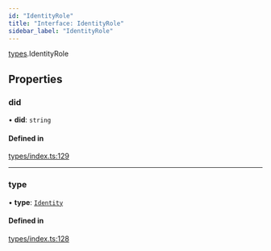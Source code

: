 ```yaml
---
id: "IdentityRole"
title: "Interface: IdentityRole"
sidebar_label: "IdentityRole"
---
```


[types](../../../modules/Types/Types.md).IdentityRole

## Properties

### did

• **did**: `string`

#### Defined in

[types/index.ts:129](https://github.com/PolymeshAssociation/polymesh-sdk/blob/95e180d2/src/types/index.ts#L129)

___

### type

• **type**: [`Identity`](../../../enums/Types/RoleType/RoleType.md#identity)

#### Defined in

[types/index.ts:128](https://github.com/PolymeshAssociation/polymesh-sdk/blob/95e180d2/src/types/index.ts#L128)

